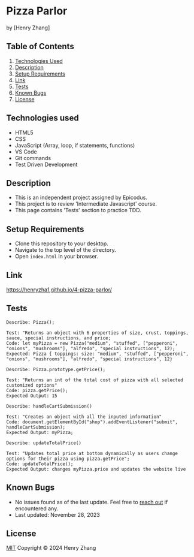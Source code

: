 # Pizza Parlor
by [Henry Zhang]

## Table of Contents

1. [Technologies Used](#technologies-used)
2. [Description](#description)
3. [Setup Requirements](#setup-requirements)
4. [Link](#link)
5. [Tests](#tests)
6. [Known Bugs](#known-bugs)
7. [License](#license)

## Technologies used
- HTML5
- CSS
- JavaScript (Array, loop, if statements, functions)
- VS Code
- Git commands
- Test Driven Development

## Description
- This is an independent project assigned by Epicodus. 
- This project is to review 'Intermediate Javascript' course. 
- This page contains 'Tests' section to practice TDD. 

## Setup Requirements
* Clone this repository to your desktop.
* Navigate to the top level of the directory. 
* Open `index.html` in your browser. 

## Link
https://henryzha1.github.io/4-pizza-parlor/

## Tests
```
Describe: Pizza();  
 
Test: "Returns an object with 6 properties of size, crust, toppings, sauce, special instructions, and price;  
Code: let myPizza = new Pizza("medium", "stuffed", ["pepperoni", "onions", "mushrooms"], "alfredo", "special instructions", 12);
Expected: Pizza { toppings: size: "medium", "stuffed", ["pepperoni", "onions", "mushrooms"], "alfredo", "special instructions", 12}

Describe: Pizza.prototype.getPrice();

Test: "Returns an int of the total cost of pizza with all selected customized options"
Code: pizza.getPrice();
Expected Output: 15 

Describe: handleCartSubmission()

Test: "Creates an object with all the inputed information"
Code: document.getElementById("shop").addEventListener("submit", handleCartSubmission);
Expected Output: myPizza;

Describe: updateTotalPrice()

Test: "Updates total price at bottom dynamically as users change options for their pizza using pizza.getPrice";
Code: updateTotalPrice();
Expected Output: changes myPizza.price and updates the website live
```
## Known Bugs
- No issues found as of the last update. Feel free to [reach out](mailto:henz51111@gmail.com) if encountered any.
- Last updated: November 28, 2023

## License
[MIT](/LICENSE.txt)
Copyright © 2024 Henry Zhang